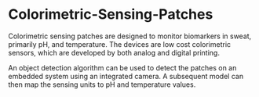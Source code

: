 # Colorimetric-Sensing-Patches

Colorimetric sensing patches are designed to monitor biomarkers in sweat, primarily pH, and temperature. The devices are low cost colorimetric sensors, which are developed by both analog and digital printing. 

An object detection algorithm can be used to detect the patches on an embedded system using an integrated camera. A subsequent model can then map the sensing units to pH and temperature values.

